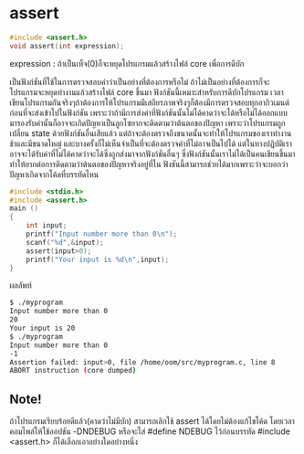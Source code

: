 # assert
``` c
#include <assert.h>
void assert(int expression);
```

expression	: ถ้าเป็นเท็จ(0)ก็จะหยุดโปรแกรมแล้วสร้างไฟล์ core เพื่อการดีบัก

เป็นฟังก์ชันที่ใช้ในการตรวจสอบค่าว่าเป็นอย่างที่ต้องการหรือไม่ ถ้าไม่เป็นอย่างที่ต้องการก็จะโปรแกรมจะหยุดทำงานแล้วสร้างไฟล์ core ขึ้นมา ฟังก์ชันนี้เหมาะสำหรับการดีบักโปรแกรม เวลาเขียนโปรแกรมกันจริงๆถ้าต้องการให้โปรแกรมมีเสถียรภาพจริงๆก็ต้องมีการตรวจสอบทุกอากิวเมนต์ก่อนที่จะส่งเข้าไปในฟังก์ชัน เพราะว่าถ้ามีการส่งค่าที่ฟังก์ชันนั้นไม่ได้คาดว่าจะได้หรือไม่ได้ออกแบบมารองรับค่านั้นก็อาจจะเกิดปัญหาเป็นลูกโซยากจะติดตามว่าต้นตอของปัญหา เพราะว่าโปรแกรมถูกเปลี่ยน state ด้วยฟังก์ชันอื่นเสียแล้ว แต่ถ้าจะต้องตรวจถึงขนาดนั้นจะทำให้โปรแกรมของเราทำงานช้าและมีขนาดใหญ่ และบางครั้งก็ไม่เห็นจำเป็นที่จะต้องตรวจค่าที่ไม่อาจเป็นไปได้ แต่ในทางปฎิบัติเราอาจจะได้รับค่าทึ่ไม่ได้คาดว่าจะได้ซึ่งถูกส่งมาจากฟังก์ชันอื่นๆ ซึ่งฟังก์ชันนั้นเราไม่ได้เป็นคนเขียนขึ้นมา ทำให้ยากต่อการติดตามว่าต้นตอของปัญหาจริงอยู่ที่ไน ฟังชันนี้สามารถช่วยได้มากเพราะว่าจะบอกว่าปัญหาเกิดจากโค้ดที่บรรทัดไหน
``` c
#include <stdio.h>
#include <assert.h>
main ()
{
	int input;
	printf("Input number more than 0\n");
	scanf("%d",&input);
	assert(input>0);
	printf("Your input is %d\n",input);
}
```
ผลลัพท์
``` sh
$ ./myprogram
Input number more than 0
20
Your input is 20
$ ./myprogram
Input number more than 0
-1
Assertion failed: input>0, file /home/oom/src/myprogram.c, line 8
ABORT instruction (core dumped)   
```

## Note! 
ถ้าโปรแกรมเรียบร้อยดีแล้ว(คาดว่าไม่มีบัก) สามารถเลิกใช้ assert ได้โดยไม่ต้องแก้ไขโค้ด 
โดยเวลาคอมไพล์ให้ใช้ออปชัน -DNDEBUG หรือจะใส่ #define NDEBUG  ไว้ก่อนบรรทัด #include <assert.h> 
ก็ได้เลือกเอาอย่างใดอย่างหนึ่ง

